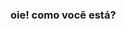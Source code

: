 ### oie! como vocẽ está?
<!--
**lauramariaoliv/lauramariaoliv** is a ✨ _special_ ✨ repository because its `README.md` (this file) appears on your GitHub profile.
- 🌱 I’m currently learning english! and i love it.
- 🤔 I’m looking for help with math, i have difficult on that.
- 💬 Ask me about my life.
- 📫 How to reach me: ...
- 😄 Pronouns: she|her
- ⚡ Fun fact: i love to read books, and i love dogs, i realy love them.
-->
